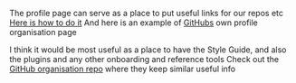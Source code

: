 The profile page can serve as a place to put useful links for our repos etc 
[Here is how to do it](https://docs.github.com/en/organizations/collaborating-with-groups-in-organizations/customizing-your-organizations-profile)
And here is an example of [GitHubs](https://github.com/github/.github/tree/main/profile) own profile organisation page

I think it would be most useful as a place to have the Style Guide, and also the plugins and any other onboarding and reference tools
Check out the [GitHub organisation repo](https://github.com/github/.github/tree/main) where they keep similar useful info

